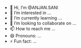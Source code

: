 - 👋 Hi, I’m @ANJAN.SANI
- 👀 I’m interested in ...
- 🌱 I’m currently learning ...
- 💞️ I’m looking to collaborate on ...
- 📫 How to reach me ...
- 😄 Pronouns: ...
- ⚡ Fun fact: ...

<!---
ANJANSANI/ANJANSANI is a ✨ special ✨ repository because its `README.md` (this file) appears on your GitHub profile.
You can click the Preview link to take a look at your changes.
--->
